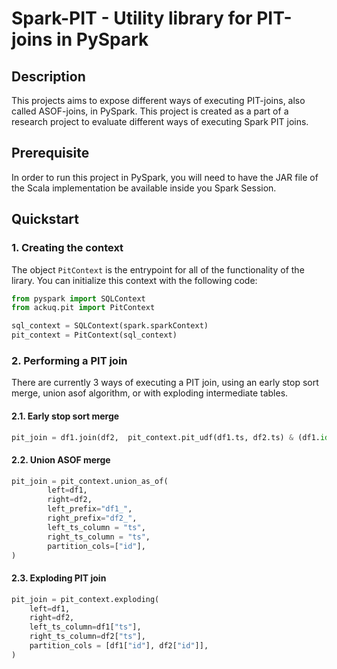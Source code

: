 # Spark-PIT - Utility library for PIT-joins in PySpark

## Description

This projects aims to expose different ways of executing PIT-joins, also called ASOF-joins, in PySpark. This project is created as a part of a research project to evaluate different ways of executing Spark PIT joins.

## Prerequisite

In order to run this project in PySpark, you will need to have the JAR file of the Scala implementation be available inside you Spark Session.

## Quickstart

### 1. Creating the context

The object `PitContext` is the entrypoint for all of the functionality of the lirary. You can initialize this context with the following code:

```py
from pyspark import SQLContext
from ackuq.pit import PitContext

sql_context = SQLContext(spark.sparkContext)
pit_context = PitContext(sql_context)
```

### 2. Performing a PIT join

There are currently 3 ways of executing a PIT join, using an early stop sort merge, union asof algorithm, or with exploding intermediate tables.

#### 2.1. Early stop sort merge

```py
pit_join = df1.join(df2,  pit_context.pit_udf(df1.ts, df2.ts) & (df1.id == df2.id))
```

#### 2.2. Union ASOF merge

```py
pit_join = pit_context.union_as_of(
        left=df1,
        right=df2,
        left_prefix="df1_",
        right_prefix="df2_",
        left_ts_column = "ts",
        right_ts_column = "ts",
        partition_cols=["id"],
)
```

#### 2.3. Exploding PIT join

```py
pit_join = pit_context.exploding(
    left=df1,
    right=df2,
    left_ts_column=df1["ts"],
    right_ts_column=df2["ts"],
    partition_cols = [df1["id"], df2["id"]],
)
```
